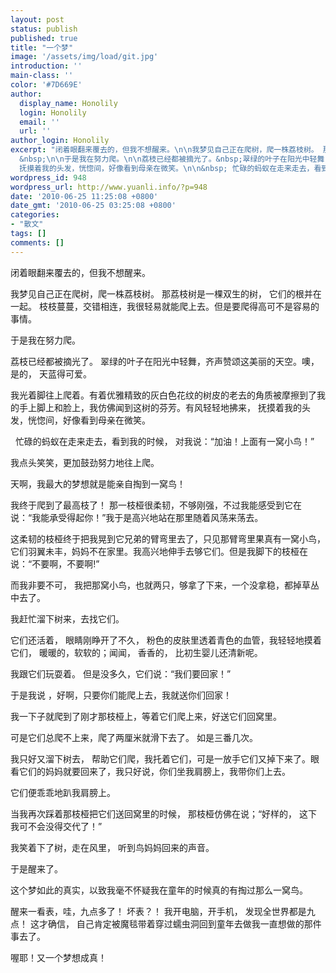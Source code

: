```yaml
---
layout: post
status: publish
published: true
title: "一个梦"
image: '/assets/img/load/git.jpg'
introduction: ''
main-class: ''
color: '#7D669E'
author:
  display_name: Honolily
  login: Honolily
  email: ''
  url: ''
author_login: Honolily
excerpt: "闭着眼翻来覆去的，但我不想醒来。\n\n我梦见自己正在爬树，爬一株荔枝树。 那荔枝树是一棵双生的树， 它们的根并在一起。 枝枝蔓蔓，交错相连，我很轻易就能爬上去。但是要爬得高可不是容易的事情。
  &nbsp;\n\n于是我在努力爬。\n\n荔枝已经都被摘光了。&nbsp;翠绿的叶子在阳光中轻舞，齐声赞颂这美丽的天空。噢， 是的， 天蓝得可爱。\n\n我光着脚往上爬着。有着优雅精致的灰白色花纹的树皮的老去的角质被摩擦到了我的手上脚上和脸上，我仿佛闻到这树的芬芳。有风轻轻地拂来，
  抚摸着我的头发，恍惚间，好像看到母亲在微笑。\n\n&nbsp; 忙碌的蚂蚁在走来走去，看到我的时候， 对我说：&ldquo;加油！上面有一窝小鸟！&rdquo;\n\n我点头笑笑，更加鼓劲努力地往上爬。 "
wordpress_id: 948
wordpress_url: http://www.yuanli.info/?p=948
date: '2010-06-25 11:25:08 +0800'
date_gmt: '2010-06-25 03:25:08 +0800'
categories:
- "散文"
tags: []
comments: []
---
```

<p>闭着眼翻来覆去的，但我不想醒来。</p>
<p>我梦见自己正在爬树，爬一株荔枝树。 那荔枝树是一棵双生的树， 它们的根并在一起。 枝枝蔓蔓，交错相连，我很轻易就能爬上去。但是要爬得高可不是容易的事情。 &nbsp;</p>
<p>于是我在努力爬。</p>
<p>荔枝已经都被摘光了。&nbsp;翠绿的叶子在阳光中轻舞，齐声赞颂这美丽的天空。噢， 是的， 天蓝得可爱。</p>
<p>我光着脚往上爬着。有着优雅精致的灰白色花纹的树皮的老去的角质被摩擦到了我的手上脚上和脸上，我仿佛闻到这树的芬芳。有风轻轻地拂来， 抚摸着我的头发，恍惚间，好像看到母亲在微笑。</p>
<p>&nbsp; 忙碌的蚂蚁在走来走去，看到我的时候， 对我说：&ldquo;加油！上面有一窝小鸟！&rdquo;</p>
<p>我点头笑笑，更加鼓劲努力地往上爬。 <a id="more"></a><a id="more-948"></a></p>
<p>天啊，我最大的梦想就是能亲自掏到一窝鸟！</p>
<p>我终于爬到了最高枝了！ 那一枝桠很柔韧，不够刚强，不过我能感受到它在说：&ldquo;我能承受得起你！&rdquo;我于是高兴地站在那里随着风荡来荡去。&nbsp;</p>
<p>这柔韧的枝桠终于把我晃到它兄弟的臂弯里去了，只见那臂弯里果真有一窝小鸟，它们羽翼未丰，妈妈不在家里。我高兴地伸手去够它们。但是我脚下的枝桠在说：&ldquo;不要啊，不要啊!&rdquo;</p>
<p>而我非要不可， 我把那窝小鸟，也就两只，够拿了下来，一个没拿稳，都掉草丛中去了。&nbsp;</p>
<p>我赶忙溜下树来，去找它们。&nbsp;</p>
<p>它们还活着， 眼睛刚睁开了不久， 粉色的皮肤里透着青色的血管，我轻轻地摸着它们， 暖暖的，软软的；闻闻， 香香的， 比初生婴儿还清新呢。</p>
<p>我跟它们玩耍着。 但是没多久，它们说：&ldquo;我们要回家！&rdquo;</p>
<p>于是我说 ，好啊，只要你们能爬上去，我就送你们回家！</p>
<p>我一下子就爬到了刚才那枝桠上，等着它们爬上来，好送它们回窝里。</p>
<p>可是它们总爬不上来，爬了两厘米就滑下去了。 如是三番几次。</p>
<p>我只好又溜下树去， 帮助它们爬，我托着它们，可是一放手它们又掉下来了。眼看它们的妈妈就要回来了，我只好说，你们坐我肩膀上，我带你们上去。</p>
<p>它们便乖乖地趴我肩膀上。</p>
<p>当我再次踩着那枝桠把它们送回窝里的时候， 那枝桠仿佛在说；&ldquo;好样的， 这下我可不会没得交代了！&rdquo;&nbsp;</p>
<p>我笑着下了树，走在风里， 听到鸟妈妈回来的声音。&nbsp;</p>
<p>于是醒来了。&nbsp;</p>
<p>这个梦如此的真实，以致我毫不怀疑我在童年的时候真的有掏过那么一窝鸟。</p>
<p>醒来一看表，哇，九点多了！ 坏表？！ 我开电脑，开手机， 发现全世界都是九点！ 这才确信， 自己肯定被魔毯带着穿过蠕虫洞回到童年去做我一直想做的那件事去了。</p>
<p>喔耶！又一个梦想成真！</p>
